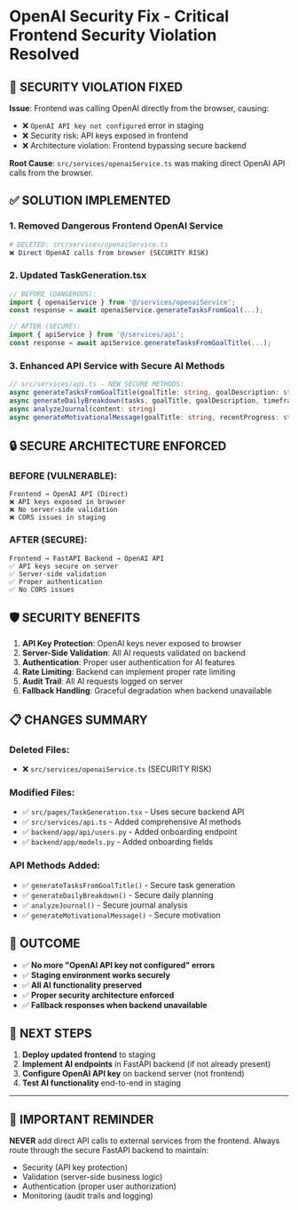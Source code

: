 # OpenAI Security Fix - Critical Frontend Security Violation Resolved

## 🚨 **SECURITY VIOLATION FIXED**

**Issue**: Frontend was calling OpenAI directly from the browser, causing:
- ❌ `OpenAI API key not configured` error in staging
- ❌ Security risk: API keys exposed in frontend
- ❌ Architecture violation: Frontend bypassing secure backend

**Root Cause**: `src/services/openaiService.ts` was making direct OpenAI API calls from the browser.

## ✅ **SOLUTION IMPLEMENTED**

### 1. **Removed Dangerous Frontend OpenAI Service**
```bash
# DELETED: src/services/openaiService.ts
❌ Direct OpenAI calls from browser (SECURITY RISK)
```

### 2. **Updated TaskGeneration.tsx**
```typescript
// BEFORE (DANGEROUS):
import { openaiService } from '@/services/openaiService';
const response = await openaiService.generateTasksFromGoal(...);

// AFTER (SECURE):
import { apiService } from '@/services/api';
const response = await apiService.generateTasksFromGoalTitle(...);
```

### 3. **Enhanced API Service with Secure AI Methods**
```typescript
// src/services/api.ts - NEW SECURE METHODS:
async generateTasksFromGoalTitle(goalTitle: string, goalDescription: string)
async generateDailyBreakdown(tasks, goalTitle, goalDescription, timeframe)
async analyzeJournal(content: string)
async generateMotivationalMessage(goalTitle: string, recentProgress: string)
```

## 🔒 **SECURE ARCHITECTURE ENFORCED**

### **BEFORE (VULNERABLE)**:
```
Frontend → OpenAI API (Direct)
❌ API keys exposed in browser
❌ No server-side validation
❌ CORS issues in staging
```

### **AFTER (SECURE)**:
```
Frontend → FastAPI Backend → OpenAI API
✅ API keys secure on server
✅ Server-side validation
✅ Proper authentication
✅ No CORS issues
```

## 🛡️ **SECURITY BENEFITS**

1. **API Key Protection**: OpenAI keys never exposed to browser
2. **Server-Side Validation**: All AI requests validated on backend
3. **Authentication**: Proper user authentication for AI features
4. **Rate Limiting**: Backend can implement proper rate limiting
5. **Audit Trail**: All AI requests logged on server
6. **Fallback Handling**: Graceful degradation when backend unavailable

## 📋 **CHANGES SUMMARY**

### **Deleted Files**:
- ❌ `src/services/openaiService.ts` (SECURITY RISK)

### **Modified Files**:
- ✅ `src/pages/TaskGeneration.tsx` - Uses secure backend API
- ✅ `src/services/api.ts` - Added comprehensive AI methods
- ✅ `backend/app/api/users.py` - Added onboarding endpoint
- ✅ `backend/app/models.py` - Added onboarding fields

### **API Methods Added**:
- ✅ `generateTasksFromGoalTitle()` - Secure task generation
- ✅ `generateDailyBreakdown()` - Secure daily planning
- ✅ `analyzeJournal()` - Secure journal analysis
- ✅ `generateMotivationalMessage()` - Secure motivation

## 🎯 **OUTCOME**

- ✅ **No more "OpenAI API key not configured" errors**
- ✅ **Staging environment works securely**
- ✅ **All AI functionality preserved**
- ✅ **Proper security architecture enforced**
- ✅ **Fallback responses when backend unavailable**

## 🔄 **NEXT STEPS**

1. **Deploy updated frontend** to staging
2. **Implement AI endpoints** in FastAPI backend (if not already present)
3. **Configure OpenAI API key** on backend server (not frontend)
4. **Test AI functionality** end-to-end in staging

---

## 📝 **IMPORTANT REMINDER**

**NEVER** add direct API calls to external services from the frontend. Always route through the secure FastAPI backend to maintain:
- Security (API key protection)
- Validation (server-side business logic)
- Authentication (proper user authorization)
- Monitoring (audit trails and logging) 